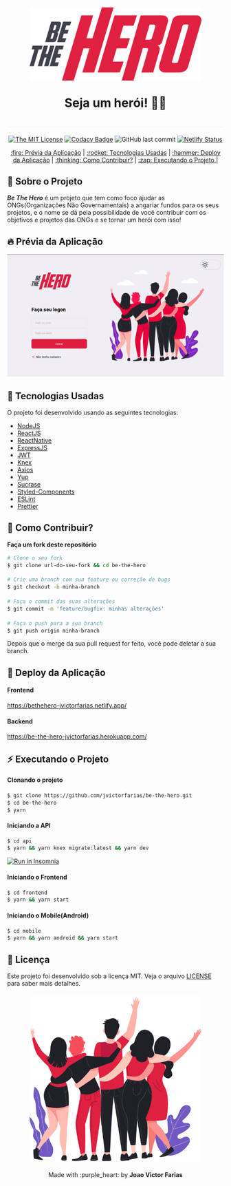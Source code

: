 <h1 align="center" style="border-bottom: 1px solid #eee; margin: 20px 0; padding-bottom: 10px;">
<img src="./img/logo.svg" width="400px" alt="logo" /><br>
<p>Seja um herói! 🦸‍♂️</p>
</h1>

<div align="center">

[![The MIT License](https://img.shields.io/badge/license-MIT-green.svg?style=flat-square)](https://github.com/jvictorfarias/be-the-hero/blob/master/LICENSE.md)
[![Codacy Badge](https://api.codacy.com/project/badge/Grade/e03bf9946db44b37bc31318b5e9de000)](https://www.codacy.com/manual/jvictorfarias/be-the-hero?utm_source=github.com&utm_medium=referral&utm_content=jvictorfarias/be-the-hero&utm_campaign=Badge_Grade)
![GitHub last commit](https://img.shields.io/github/last-commit/jvictorfarias/be-the-hero)
[![Netlify Status](https://api.netlify.com/api/v1/badges/749225ed-51f3-4f2b-85be-5a8eb32897f0/deploy-status)](https://app.netlify.com/sites/bethehero-jvictorfarias/deploys)

<p align="center" >
  <a href="#fire-prévia-da-aplicação"> :fire: Prévia da Aplicação</a> |
  <a href="#rocket-tecnologias-usadas"> :rocket: Tecnologias Usadas</a> |
  <a href="#hammer-deploy-da-aplicação"> :hammer: Deploy da Aplicação</a> |
  <a href="#thinking-como-contribuir?"> :thinking: Como Contribuir?</a> |
  <a href="#zap-executando-o-projeto"> :zap: Executando o Projeto </a> |
</p>


</div>

## :bookmark_tabs: Sobre o Projeto

***Be The Hero*** é um projeto que tem como foco ajudar as ONGs(Organizações Não Governamentais) a angariar fundos para os seus projetos, e o nome se dá pela possibilidade de você contribuir com os objetivos e projetos das ONGs e se tornar um herói com isso!


## :fire: Prévia da Aplicação

<div align="center">

![Demo](img/preview.gif)

</div>

## :rocket: Tecnologias Usadas

O projeto foi desenvolvido usando as seguintes tecnologias:

- [NodeJS](https://nodejs.org/en/)
- [ReactJS](https://pt-br.reactjs.org/)
- [ReactNative](https://reactnative.dev/)
- [ExpressJS](https://expressjs.com/pt-br/)
- [JWT](https://jwt.io/)
- [Knex](http://knexjs.org/)
- [Axios](https://github.com/axios/axios)
- [Yup](https://github.com/jquense/yup)
- [Sucrase](https://sucrase.io/)
- [Styled-Components](https://styled-components.com/)
- [ESLint](https://eslint.org/)
- [Prettier](https://prettier.io/)



## :thinking: Como Contribuir?
**Faça um fork deste repositório**

```bash
# Clone o seu fork
$ git clone url-do-seu-fork && cd be-the-hero

# Crie uma branch com sua feature ou correção de bugs
$ git checkout -b minha-branch

# Faça o commit das suas alterações
$ git commit -m 'feature/bugfix: minhas alterações'

# Faça o push para a sua branch
$ git push origin minha-branch
```

Depois que o merge da sua pull request for feito, você pode deletar a sua branch.


## :hammer: Deploy da Aplicação
#### Frontend
https://bethehero-jvictorfarias.netlify.app/

#### Backend
https://be-the-hero-jvictorfarias.herokuapp.com/

## :zap: Executando o Projeto
#### Clonando o projeto
```sh
$ git clone https://github.com/jvictorfarias/be-the-hero.git
$ cd be-the-hero
$ yarn
```
#### Iniciando a API
```sh
$ cd api
$ yarn && yarn knex migrate:latest && yarn dev
```
<a href="https://insomnia.rest/run/?label=Be-The-Hero&uri=https%3A%2F%2Fgithub.com%2Fjvictorfarias%2Fbe-the-hero%2Fblob%2Fmaster%2Fapi%2FInsomnia_2020-04-05.json" target="_blank"><img src="https://insomnia.rest/images/run.svg" alt="Run in Insomnia"></a>

#### Iniciando o Frontend
```sh
$ cd frontend
$ yarn && yarn start
```
#### Iniciando o Mobile(Android)
```sh
$ cd mobile
$ yarn && yarn android && yarn start
```

## :memo: Licença

Este projeto foi desenvolvido sob a licença MIT. Veja o arquivo [LICENSE](LICENSE.md) para saber mais detalhes.

<p align="center" style="margin-top: 20px;">
  <img src="./img/heroes.png" width="400px" alt="heroes" />
</p>

<p align="center" style="margin-top: 20px;">Made with :purple_heart: by <strong> Joao Victor Farias </p>

